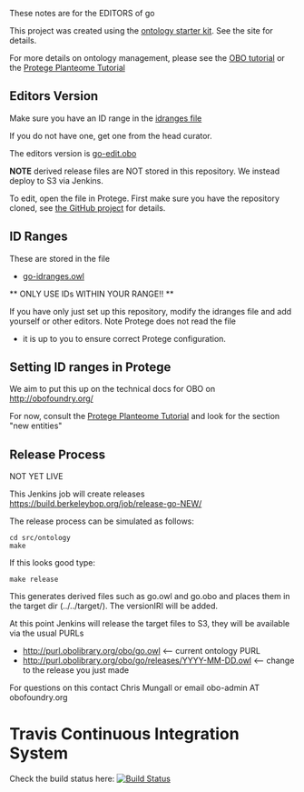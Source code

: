 These notes are for the EDITORS of go

This project was created using the [ontology starter kit](https://github.com/cmungall/ontology-starter-kit). See the site for details.

For more details on ontology management, please see the [OBO tutorial](https://github.com/jamesaoverton/obo-tutorial) or the [Protege Planteome Tutorial](https://github.com/Planteome/protege-tutorial)

## Editors Version

Make sure you have an ID range in the [idranges file](go-idranges.owl)

If you do not have one, get one from the head curator.

The editors version is [go-edit.obo](go-edit.obo)

__NOTE__ derived release files are NOT stored in this repository. We instead deploy to S3 via Jenkins.

To edit, open the file in Protege. First make sure you have the repository cloned, see [the GitHub project](https://github.com/obophenotype/gene-ontology) for details.

## ID Ranges

These are stored in the file

 * [go-idranges.owl](go-idranges.owl)

** ONLY USE IDs WITHIN YOUR RANGE!! **

If you have only just set up this repository, modify the idranges file
and add yourself or other editors. Note Protege does not read the file
- it is up to you to ensure correct Protege configuration.


## Setting ID ranges in Protege

We aim to put this up on the technical docs for OBO on http://obofoundry.org/

For now, consult the [Protege Planteome Tutorial](https://github.com/Planteome/protege-tutorial/blob/master/presentations/protege_planteome_tutorial.doc?raw=true) and look for the section "new entities"


## Release Process

NOT YET LIVE

This Jenkins job will create releases https://build.berkeleybop.org/job/release-go-NEW/

The release process can be simulated as follows:

    cd src/ontology
    make

If this looks good type:

    make release

This generates derived files such as go.owl and go.obo and places
them in the target dir (../../target/). The versionIRI will be added.

At this point Jenkins will release the target files to S3, they will be available via the usual PURLs

 * http://purl.obolibrary.org/obo/go.owl <-- current ontology PURL
 * http://purl.obolibrary.org/obo/go/releases/YYYY-MM-DD.owl <-- change to the release you just made

For questions on this contact Chris Mungall or email obo-admin AT obofoundry.org

# Travis Continuous Integration System

Check the build status here: [![Build Status](https://travis-ci.org/geneontology/go-ontology.svg?branch=master)](https://travis-ci.org/geneontology/go-ontology)


